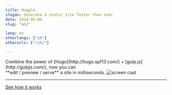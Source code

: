 ```yaml
---
title: Huggle.
slogan: Generate a static site faster than ever
date: 2014-03-04
slug: "en/"

lang: en
otherlangs: ["zh"]
otherurls: ["/zh/"]

---
```


<p class="intro">
Combine the power of [Hugo](http://hugo.spf13.com/) + [gulp.js](http://gulpjs.com/),
now you can <br>
**edit / preview / serve**
a site in milliseconds.

<img src="../media/huggle-demo.gif" alt="screen cast" class="img-responsive">

<hr>
<a class="btn btn-primary btn-lg" href="intro/">See how it works</a>
